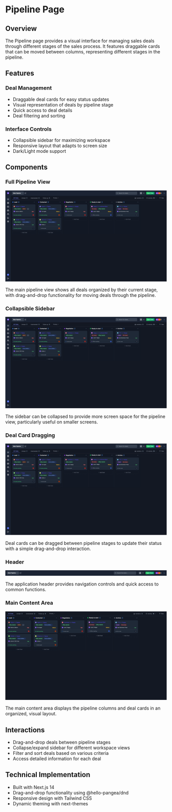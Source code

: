 # Pipeline Page

## Overview

The Pipeline page provides a visual interface for managing sales deals through different stages of the sales process. It features draggable cards that can be moved between columns, representing different stages in the pipeline.

## Features

### Deal Management
- Draggable deal cards for easy status updates
- Visual representation of deals by pipeline stage
- Quick access to deal details
- Deal filtering and sorting

### Interface Controls
- Collapsible sidebar for maximizing workspace
- Responsive layout that adapts to screen size
- Dark/Light mode support

## Components

### Full Pipeline View
![Full Pipeline](/documentation/screenshots/pipeline/pipeline-full.png)

The main pipeline view shows all deals organized by their current stage, with drag-and-drop functionality for moving deals through the pipeline.

### Collapsible Sidebar
![Sidebar Collapsed](/documentation/screenshots/pipeline/pipeline-sidebar-collapsed.png)

The sidebar can be collapsed to provide more screen space for the pipeline view, particularly useful on smaller screens.

### Deal Card Dragging
![Card Dragging](/documentation/screenshots/pipeline/pipeline-card-dragging.png)

Deal cards can be dragged between pipeline stages to update their status with a simple drag-and-drop interaction.

### Header
![Header](/documentation/screenshots/pipeline/pipeline-header-1.png)

The application header provides navigation controls and quick access to common functions.

### Main Content Area
![Main Content](/documentation/screenshots/pipeline/pipeline-main-content-1.png)

The main content area displays the pipeline columns and deal cards in an organized, visual layout.

## Interactions

- Drag-and-drop deals between pipeline stages
- Collapse/expand sidebar for different workspace views
- Filter and sort deals based on various criteria
- Access detailed information for each deal

## Technical Implementation

- Built with Next.js 14
- Drag-and-drop functionality using @hello-pangea/dnd
- Responsive design with Tailwind CSS
- Dynamic theming with next-themes 